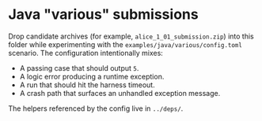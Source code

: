# Java "various" submissions

Drop candidate archives (for example, `alice_1_01_submission.zip`) into this
folder while experimenting with the `examples/java/various/config.toml`
scenario. The configuration intentionally mixes:

- A passing case that should output `5`.
- A logic error producing a runtime exception.
- A run that should hit the harness timeout.
- A crash path that surfaces an unhandled exception message.

The helpers referenced by the config live in `../deps/`.
